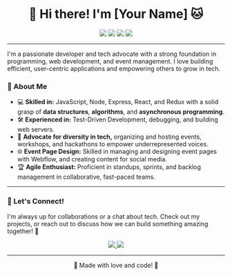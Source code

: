 <h1 align="center">👋 Hi there! I'm [Your Name] 🐱</h1>

<p align="center">
  <img src="https://img.shields.io/badge/JavaScript-%23F7DF1E.svg?style=for-the-badge&logo=javascript&logoColor=black">
  <img src="https://img.shields.io/badge/React-%2320232a.svg?style=for-the-badge&logo=react&logoColor=%2361DAFB">
  <img src="https://img.shields.io/badge/Node.js-43853D?style=for-the-badge&logo=node-dot-js&logoColor=white">
  <img src="https://img.shields.io/badge/Webflow-4353FF?style=for-the-badge&logo=webflow&logoColor=white">
</p>

---

I'm a passionate developer and tech advocate with a strong foundation in programming, web development, and event management. I love building efficient, user-centric applications and empowering others to grow in tech.

### 🌟 About Me
- 💻 **Skilled in:** JavaScript, Node, Express, React, and Redux with a solid grasp of **data structures**, **algorithms**, and **asynchronous programming**.
- 🛠️ **Experienced in:** Test-Driven Development, debugging, and building web servers.
- 🚀 **Advocate for diversity in tech,** organizing and hosting events, workshops, and hackathons to empower underrepresented voices.
- 🌐 **Event Page Design:** Skilled in managing and designing event pages with Webflow, and creating content for social media.
- 🏆 **Agile Enthusiast:** Proficient in standups, sprints, and backlog management in collaborative, fast-paced teams.

---

### 🌈 Let's Connect!
I'm always up for collaborations or a chat about tech. Check out my projects, or reach out to discuss how we can build something amazing together! 🤝

<p align="center">
  <a href="https://github.com/[Your Username]">
    <img src="https://img.shields.io/badge/GitHub-%23121011.svg?style=for-the-badge&logo=github&logoColor=white">
  </a>
  <a href="https://www.linkedin.com/in/[Your LinkedIn]">
    <img src="https://img.shields.io/badge/LinkedIn-%230077B5.svg?style=for-the-badge&logo=linkedin&logoColor=white">
  </a>
</p>

---

<p align="center">🐾 Made with love and code! 🐾</p>

